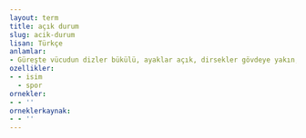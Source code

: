```yaml
---
layout: term
title: açık durum
slug: acik-durum
lisan: Türkçe
anlamlar:
- Güreşte vücudun dizler bükülü, ayaklar açık, dirsekler gövdeye yakın, kollar yarı gergin olarak aldığı durum
ozellikler:
- - isim
  - spor
ornekler:
- - ''
orneklerkaynak:
- - ''
---
```

